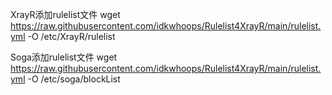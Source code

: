 XrayR添加rulelist文件
wget https://raw.githubusercontent.com/idkwhoops/Rulelist4XrayR/main/rulelist.yml -O /etc/XrayR/rulelist

Soga添加rulelist文件
wget https://raw.githubusercontent.com/idkwhoops/Rulelist4XrayR/main/rulelist.yml -O /etc/soga/blockList
